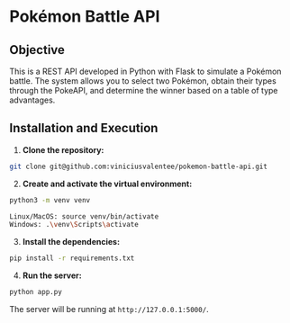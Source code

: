 # Pokémon Battle API

## Objective

This is a REST API developed in Python with Flask to simulate a Pokémon battle. The system allows you to select two Pokémon, obtain their types through the PokeAPI, and determine the winner based on a table of type advantages.

## Installation and Execution

1. **Clone the repository:**

```bash
git clone git@github.com:viniciusvalentee/pokemon-battle-api.git
```

2. **Create and activate the virtual environment:**

```bash
python3 -m venv venv

Linux/MacOS: source venv/bin/activate
Windows: .\venv\Scripts\activate
```

3. **Install the dependencies:**

```bash
pip install -r requirements.txt
```

4. **Run the server:**

```bash
python app.py
```

The server will be running at `http://127.0.0.1:5000/`.
